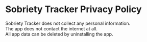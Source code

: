 # Sobriety Tracker Privacy Policy

Sobriety Tracker does not collect any personal information.  
The app does not contact the internet at all.  
All app data can be deleted by uninstalling the app.
